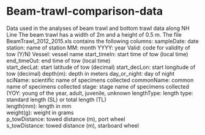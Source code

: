 # Beam-trawl-comparison-data
Data used in the analyses of beam trawl and bottom trawl data along NH Line
The beam trawl has a width of 2m and a height of 0.5 m.
The file BeamTrawl_2012_2015.xls contains the following columns:
sampleDate: date
station: name of station
MM: month
YYYY: year
Valid: code for validity of tow (Y/N)
Vessel: vessel name
start_timeIn: start time of tow (local time)	
end_timeOut: end time of tow (local time)	
start_decLat: start latitude of tow	 (decimal)
start_decLon: start longitude of tow (decimal)
depth(m): depth in meters
day_or_night: day of night	
sciName: scientific name of specimens collected	
commonName: common name of specimens collected
stage: stage name of specimens collected	(YOY: young of the year, adult, juvenile, unknown
lengthType: length type: standard length (SL) or total length (TL)	
length(mm): length in mm	
weight(g): weight in grams	
p_towDistance: towed distance (m), port wheel	
s_towDistance: towed distance (m), starboard wheel

